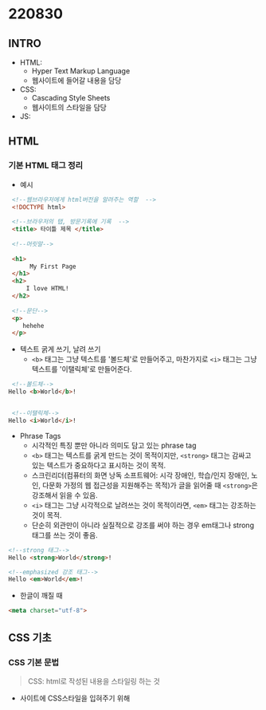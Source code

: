 # 220830

## INTRO

- HTML:
  - Hyper Text Markup Language
  - 웹사이트에 들어갈 내용을 담당
- CSS: 
  - Cascading Style Sheets
  - 웹사이트의 스타일을 담당
- JS:

## HTML

### 기본 HTML 태그 정리

- 예시

 ``` html 
  <!--웹브라우저에게 html버전을 알려주는 역할  -->
  <!DOCTYPE html> 
  
  <!--브라우저의 탭, 방문기록에 기록  -->
  <title> 타이틀 제목 </title>
  
  <!--머릿말-->
  
  <h1>
       My First Page
  </h1>
  <h2>
      I love HTML!
  </h2>
  
  <!--문단-->
  <p>
     hehehe
  </p>
 ```

- 텍스트 굵게 쓰기, 날려 쓰기
  - `<b>` 태그는 그냥 텍스트를 '볼드체'로 만들어주고, 마찬가지로 `<i>` 태그는 그냥 텍스트를 '이탤릭체'로 만들어준다.

```html
 <!--볼드체-->
Hello <b>World</b>!


 <!--이탤릭체-->
Hello <i>World</i>!

```

- Phrase Tags
  - 시각적인 특징 뿐만 아니라 의미도 담고 있는 phrase tag
  - `<b>` 태그는 텍스트를 굵게 만드는 것이 목적이지만, `<strong>` 태그는 감싸고 있는 텍스트가 중요하다고 표시하는 것이 목적. 
  - 스크린리더(컴퓨터의 화면 낭독 소프트웨어: 시각 장애인, 학습/인지 장애인, 노인, 다문화 가정의 웹 접근성을 지원해주는 목적)가 글을 읽어줄 때 `<strong>`은 강조해서 읽을 수 있음.
  - `<i>` 태그는 그냥 시각적으로 날려쓰는 것이 목적이라면, `<em>` 태그는 강조하는 것이 목적.
  - 단순히 외관만이 아니라 실질적으로 강조를 써야 하는 경우 em태그나 strong태그를 쓰는 것이 좋음.


``` html
<!--strong 태그-->
Hello <strong>World</strong>!

<!--emphasized 강조 태그-->
Hello <em>World</em>!
```

- 한글이 깨질 때

``` html
<meta charset="utf-8">
```



## CSS 기초

### CSS 기본 문법

> CSS: html로 작성된 내용을 스타일링 하는 것

- 사이트에 CSS스타일을 입혀주기 위해 <style> 태그 사용

  ``` html
  <!-- 여기에 html 코드 -->
  
  <style>
  /* 여기에 CSS 코드 */
  </style>
  ```

  

- 폰트크기

  ``` html
  <style>
  h2 {
    font-size: 72px;
  }
  </style>
  ```

- 텍스트 정렬

  ``` html
  <style>
  h1 {
    text-align: left;
  }
  
  h2 {
    text-align: right;
  }
  
  h3 {
    text-align: center;
  }
  </style>
  ```

- 텍스트 색

  ```html
  <style>
  h1 {
    color: lime;
  }
  
  h2 {
    color: hotpink;
  }
  
  h3 {
    color: blue;
  }
  </style>
  ```

- 여백

  ```html
  <style>
  h1 {
    margin-bottom: 80px;
  }
  
  h3 {
    margin-left: 50px;
  }
  </style>
  ```

  
